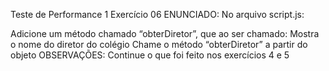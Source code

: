 Teste de Performance 1
Exercício 06
ENUNCIADO:
No arquivo script.js:

Adicione um método chamado “obterDiretor”, que ao ser chamado:
Mostra o nome do diretor do colégio
Chame o método “obterDiretor” a partir do objeto
OBSERVAÇÕES:
Continue o que foi feito nos exercícios 4 e 5
